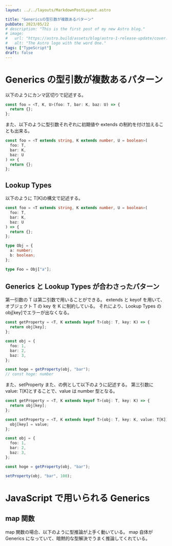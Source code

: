 ```yaml
---
layout: ../../layouts/MarkdownPostLayout.astro

title: "Genericsの型引数が複数あるパターン"
pubDate: 2023/05/22
# description: "This is the first post of my new Astro blog."
# image:
#   url: "https://astro.build/assets/blog/astro-1-release-update/cover.jpeg"
#   alt: "The Astro logo with the word One."
tags: ["TypeScript"]
draft: false
---
```


# Generics の型引数が複数あるパターン

以下のようにカンマ区切りで記述する。

```ts
const foo = <T, K, U>(foo: T, bar: K, baz: U) => {
  return {};
};
```

また、以下のように型引数それぞれに初期値や extends の制約を付け加えることも出来る。

```ts
const foo = <T extends string, K extends number, U = boolean>(
  foo: T,
  bar: K,
  baz: U
) => {
  return {};
};
```

## Lookup Types

以下のように T[K]の構文で記述する。

```ts
const foo = <T extends string, K extends number, U = boolean>(
  foo: T,
  bar: K,
  baz: U
) => {
  return {};
};

type Obj = {
  a: number;
  b: boolean;
};

type Foo = Obj["a"];
```

## Generics と Lookup Types が合わさったパターン

第一引数の T は第二引数で用いることができる。 extends と keyof を用いて、オブジェクト T の key を K に制約している。 それにより、Lookup Types の obj[key]でエラーが出なくなる。

```ts
const getProperty = <T, K extends keyof T>(obj: T, key: K) => {
  return obj[key];
};

const obj = {
  foo: 1,
  bar: 2,
  baz: 3,
};

const hoge = getProperty(obj, "bar");
// const hoge: number
```

また、setProperty また、の例として以下のように記述する。 第三引数に value: T[K]とすることで、value は number 型となる。

```ts
const getProperty = <T, K extends keyof T>(obj: T, key: K) => {
  return obj[key];
};

const setProperty = <T, K extends keyof T>(obj: T, key: K, value: T[K]) => {
  obj[key] = value;
};

const obj = {
  foo: 1,
  bar: 2,
  baz: 3,
};

const hoge = getProperty(obj, "bar");

setProperty(obj, "bar", 100);
```

# JavaScript で用いられる Generics

## map 関数

map 関数の場合、以下のように型推論が上手く動いている。 map 自体が Generics になっていて、暗黙的な型解決でうまく推論してくれている。

